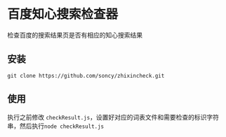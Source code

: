 # 百度知心搜索检查器

检查百度的搜索结果页是否有相应的知心搜索结果

## 安装

    git clone https://github.com/soncy/zhixincheck.git

## 使用

执行之前修改 `checkResult.js`，设置好对应的词表文件和需要检查的标识字符串，然后执行`node checkResult.js`